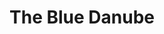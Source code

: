 ---
category: river
title: The Blue Danube
class: the-blue-danube
cruiseline: Riviera Travel - MS Thomas Hardy
special-info: Brand New 5* All-suite ship for 2017 + Free Airport Parking
price: 1199
nights: 7
cruise-url: http://www.planetcruise.co.uk/riviera-travel-cruises/ms-thomas-hardy/16-april-2017/114261?utm_medium=referral&utm_source=secret-escapes&utm_campaign=website
---